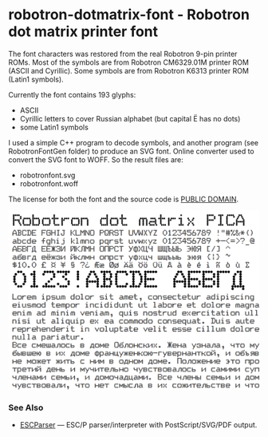 # robotron-dotmatrix-font - Robotron dot matrix printer font

The font characters was restored from the real Robotron 9-pin printer ROMs.
Most of the symbols are from Robotron СМ6329.01М printer ROM (ASCII and Cyrillic).
Some symbols are from Robotron K6313 printer ROM (Latin1 symbols).

Currently the font contains 193 glyphs:
 - ASCII
 - Cyrillic letters to cover Russian alphabet (but capital Ё has no dots)
 - some Latin1 symbols

I used a simple C++ program to decode symbols, and another program (see RobotronFontGen folder) to produce an SVG font. Online converter used to convert the SVG font to WOFF.
So the result files are:
 - robotronfont.svg
 - robotronfont.woff

The license for both the font and the source code is [PUBLIC DOMAIN](https://creativecommons.org/publicdomain/mark/1.0/).

![](https://github.com/nzeemin/robotron-dotmatrix-font/blob/master/test-woff.png)

### See Also
* [ESCParser](https://github.com/nzeemin/ukncbtl-utils/wiki/ESCParser) — ESC/P parser/interpreter with PostScript/SVG/PDF output.
